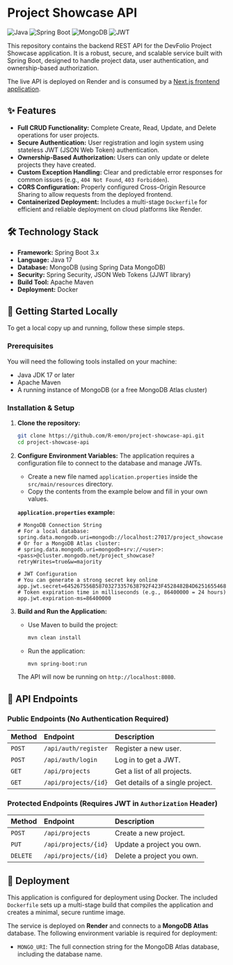 # Project Showcase API

![Java](https://img.shields.io/badge/Java-17-blue) ![Spring Boot](https://img.shields.io/badge/Spring%20Boot-3.x-green) ![MongoDB](https://img.shields.io/badge/MongoDB-blueviolet) ![JWT](https://img.shields.io/badge/Auth-JWT-orange)

This repository contains the backend REST API for the DevFolio Project Showcase application. It is a robust, secure, and scalable service built with Spring Boot, designed to handle project data, user authentication, and ownership-based authorization.

The live API is deployed on Render and is consumed by a [Next.js frontend application](https://project-showcase-client.vercel.app).

## ✨ Features

- **Full CRUD Functionality:** Complete Create, Read, Update, and Delete operations for user projects.
- **Secure Authentication:** User registration and login system using stateless JWT (JSON Web Token) authentication.
- **Ownership-Based Authorization:** Users can only update or delete projects they have created.
- **Custom Exception Handling:** Clear and predictable error responses for common issues (e.g., `404 Not Found`, `403 Forbidden`).
- **CORS Configuration:** Properly configured Cross-Origin Resource Sharing to allow requests from the deployed frontend.
- **Containerized Deployment:** Includes a multi-stage `Dockerfile` for efficient and reliable deployment on cloud platforms like Render.

## 🛠️ Technology Stack

- **Framework:** Spring Boot 3.x
- **Language:** Java 17
- **Database:** MongoDB (using Spring Data MongoDB)
- **Security:** Spring Security, JSON Web Tokens (JJWT library)
- **Build Tool:** Apache Maven
- **Deployment:** Docker

## 🚀 Getting Started Locally

To get a local copy up and running, follow these simple steps.

### Prerequisites

You will need the following tools installed on your machine:
- Java JDK 17 or later
- Apache Maven
- A running instance of MongoDB (or a free MongoDB Atlas cluster)

### Installation & Setup

1.  **Clone the repository:**
    ```sh
    git clone https://github.com/R-emon/project-showcase-api.git
    cd project-showcase-api
    ```

2.  **Configure Environment Variables:**
    The application requires a configuration file to connect to the database and manage JWTs.
    -   Create a new file named `application.properties` inside the `src/main/resources` directory.
    -   Copy the contents from the example below and fill in your own values.

    **`application.properties` example:**
    ```properties
    # MongoDB Connection String
    # For a local database:
    spring.data.mongodb.uri=mongodb://localhost:27017/project_showcase
    # Or for a MongoDB Atlas cluster:
    # spring.data.mongodb.uri=mongodb+srv://<user>:<pass>@cluster.mongodb.net/project_showcase?retryWrites=true&w=majority

    # JWT Configuration
    # You can generate a strong secret key online
    app.jwt.secret=645267556B58703273357638792F423F4528482B4D6251655468576D5A713474
    # Token expiration time in milliseconds (e.g., 86400000 = 24 hours)
    app.jwt.expiration-ms=86400000
    ```

3.  **Build and Run the Application:**
    -   Use Maven to build the project:
        ```sh
        mvn clean install
        ```
    -   Run the application:
        ```sh
        mvn spring-boot:run
        ```
    The API will now be running on `http://localhost:8080`.

## 📖 API Endpoints

### Public Endpoints (No Authentication Required)

| Method | Endpoint             | Description                      |
| :----- | :------------------- | :------------------------------- |
| `POST` | `/api/auth/register` | Register a new user.             |
| `POST` | `/api/auth/login`    | Log in to get a JWT.             |
| `GET`  | `/api/projects`      | Get a list of all projects.      |
| `GET`  | `/api/projects/{id}` | Get details of a single project. |

### Protected Endpoints (Requires JWT in `Authorization` Header)

| Method   | Endpoint             | Description               |
| :------- | :------------------- | :------------------------ |
| `POST`   | `/api/projects`      | Create a new project.     |
| `PUT`    | `/api/projects/{id}` | Update a project you own. |
| `DELETE` | `/api/projects/{id}` | Delete a project you own. |

## 🚢 Deployment

This application is configured for deployment using Docker. The included `Dockerfile` sets up a multi-stage build that compiles the application and creates a minimal, secure runtime image.

The service is deployed on **Render** and connects to a **MongoDB Atlas** database. The following environment variable is required for deployment:
-   `MONGO_URI`: The full connection string for the MongoDB Atlas database, including the database name.